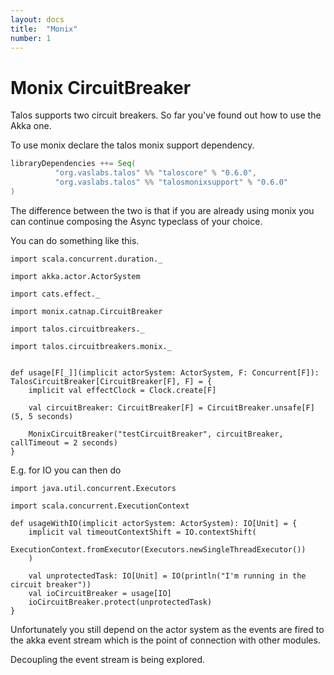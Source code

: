 ```yaml
---
layout: docs
title:  "Monix"
number: 1
---
```


# Monix CircuitBreaker

Talos supports two circuit breakers. So far you've found out how to use the Akka one.

To use monix declare the talos monix support dependency.

```scala
libraryDependencies ++= Seq(
          "org.vaslabs.talos" %% "taloscore" % "0.6.0",
          "org.vaslabs.talos" %% "talosmonixsupport" % "0.6.0"
)
```

The difference between the two is that if you are already using monix you can
continue composing the Async typeclass of your choice.

You can do something like this.

```tut:silent
import scala.concurrent.duration._

import akka.actor.ActorSystem

import cats.effect._

import monix.catnap.CircuitBreaker

import talos.circuitbreakers._

import talos.circuitbreakers.monix._


def usage[F[_]](implicit actorSystem: ActorSystem, F: Concurrent[F]): TalosCircuitBreaker[CircuitBreaker[F], F] = {
    implicit val effectClock = Clock.create[F]

    val circuitBreaker: CircuitBreaker[F] = CircuitBreaker.unsafe[F](5, 5 seconds)

    MonixCircuitBreaker("testCircuitBreaker", circuitBreaker, callTimeout = 2 seconds)
}
```
E.g. for IO you can then do
```tut:silent
import java.util.concurrent.Executors

import scala.concurrent.ExecutionContext

def usageWithIO(implicit actorSystem: ActorSystem): IO[Unit] = {
    implicit val timeoutContextShift = IO.contextShift(
        ExecutionContext.fromExecutor(Executors.newSingleThreadExecutor())
    )

    val unprotectedTask: IO[Unit] = IO(println("I'm running in the circuit breaker"))
    val ioCircuitBreaker = usage[IO]
    ioCircuitBreaker.protect(unprotectedTask)
}
```

Unfortunately you still depend on the actor system as the events are fired to the akka event stream which is the point of
connection with other modules.

Decoupling the event stream is being explored.